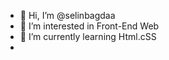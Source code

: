 - 👋 Hi, I’m @selinbagdaa
- 👀 I’m interested in Front-End Web 
- 🌱 I’m currently learning Html.cSS
- 
<!---
selinbagdaa/selinbagdaa is a ✨ special ✨ repository because its `README.md` (this file) appears on your GitHub profile.
You can click the Preview link to take a look at your changes.
--->
